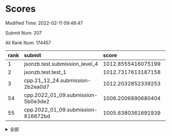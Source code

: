 # Scores

Modified Time: 2022-02-11 09:48:47

Submit Num: 207

All Rank Num: 174457

| rank |               submit               |       score        |       sigma        | pk_num |
| :--- | :--------------------------------- | :----------------- | :----------------- | :----- |
| 1    | jsonzb.test.submission_level_4     | 1012.8555416075199 | 0.7951814126319934 | 3374   |
| 2    | jsonzb.test.test_1                 | 1012.7317613187158 | 0.8272758696570592 | 3372   |
| 3    | cpp.21_12_24.submission-2b2ea0d7   | 1012.2032852339253 | 0.7851527469942997 | 3367   |
| 54   | cpp.2022_01_09.submission-5b0e3de2 | 1006.2006890680404 | 0.720709812076424  | 3372   |
| 55   | cpp.2022_01_09.submission-816672bd | 1005.6380361691939 | 0.7231783936921143 | 3370   |


<details>
<summary>全部</summary>

| rank |                 submit                 |       score        |       sigma        | pk_num |
| :--- | :------------------------------------- | :----------------- | :----------------- | :----- |
| 1    | jsonzb.test.submission_level_4         | 1012.8555416075199 | 0.7951814126319934 | 3374   |
| 2    | jsonzb.test.test_1                     | 1012.7317613187158 | 0.8272758696570592 | 3372   |
| 3    | cpp.21_12_24.submission-2b2ea0d7       | 1012.2032852339253 | 0.7851527469942997 | 3367   |
| 4    | gobigger.level_3.submission_level_3_36 | 1011.2879717266114 | 0.7497514924309957 | 3373   |
| 5    | gobigger.level_3.submission_level_3_43 | 1011.1443168185888 | 0.7684070332618972 | 3372   |
| 6    | gobigger.level_3.submission_level_3_28 | 1011.0927936268847 | 0.7965370574620401 | 3376   |
| 7    | gobigger.level_3.submission_level_3_48 | 1011.0625329459699 | 0.7562528523341141 | 3371   |
| 8    | gobigger.level_3.submission_level_3_10 | 1011.0011611414869 | 0.7804180737531476 | 3372   |
| 9    | gobigger.level_3.submission_level_3_46 | 1010.8846799998593 | 0.7659808532471318 | 3369   |
| 10   | gobigger.level_3.submission_level_3_5  | 1010.8693754661106 | 0.7792824779486841 | 3372   |
| 11   | gobigger.level_3.submission_level_3_42 | 1010.8564113491991 | 0.777246160828516  | 3371   |
| 12   | gobigger.level_3.submission_level_3_32 | 1010.8476952570231 | 0.7919854703378291 | 3378   |
| 13   | gobigger.level_3.submission_level_3_9  | 1010.7337281735207 | 0.7554613485951368 | 3376   |
| 14   | gobigger.level_3.submission_level_3_23 | 1010.6797959865828 | 0.7746461169523559 | 3370   |
| 15   | gobigger.level_3.submission_level_3_45 | 1010.6501132025236 | 0.7805821849629064 | 3370   |
| 16   | gobigger.level_3.submission_level_3_1  | 1010.6431886771306 | 0.7719885069074242 | 3373   |
| 17   | gobigger.level_3.submission_level_3_38 | 1010.5849396391167 | 0.7556632518541173 | 3369   |
| 18   | gobigger.level_3.submission_level_3_22 | 1010.4872988104008 | 0.7563424560217247 | 3367   |
| 19   | gobigger.level_3.submission_level_3_29 | 1010.4841228844494 | 0.7551802556389383 | 3367   |
| 20   | gobigger.level_3.submission_level_3_19 | 1010.4553526070684 | 0.7715523558111614 | 3370   |
| 21   | gobigger.level_3.submission_level_3_27 | 1010.414903194428  | 0.7540187890350646 | 3370   |
| 22   | gobigger.level_3.submission_level_3_15 | 1010.3080431385147 | 0.7668690561559671 | 3371   |
| 23   | gobigger.level_3.submission_level_3_20 | 1010.2820505308229 | 0.7639015740775862 | 3369   |
| 24   | gobigger.level_3.submission_level_3_41 | 1010.248961093792  | 0.7661019105018247 | 3372   |
| 25   | gobigger.level_3.submission_level_3_12 | 1010.183106325617  | 0.7598531174599503 | 3368   |
| 26   | gobigger.level_3.submission_level_3_8  | 1010.1707071912219 | 0.7498971683429526 | 3367   |
| 27   | gobigger.level_3.submission_level_3_2  | 1010.1678348710783 | 0.7772102138983626 | 3371   |
| 28   | gobigger.level_3.submission_level_3_16 | 1010.1416217423726 | 0.7632121098250764 | 3370   |
| 29   | gobigger.level_3.submission_level_3_3  | 1010.1069308344255 | 0.7480306377931781 | 3369   |
| 30   | gobigger.level_3.submission_level_3_40 | 1010.0219196526707 | 0.75839802164664   | 3371   |
| 31   | gobigger.level_3.submission_level_3_25 | 1009.9355144393008 | 0.7612441651253167 | 3368   |
| 32   | gobigger.level_3.submission_level_3_24 | 1009.9297375534119 | 0.7545596814125385 | 3372   |
| 33   | gobigger.level_3.submission_level_3_34 | 1009.8951725456085 | 0.753846832842822  | 3371   |
| 34   | gobigger.level_3.submission_level_3_6  | 1009.7710642582905 | 0.7594282778836877 | 3370   |
| 35   | gobigger.level_3.submission_level_3_7  | 1009.6888959641244 | 0.7636504892215429 | 3369   |
| 36   | gobigger.level_3.submission_level_3_44 | 1009.673839446583  | 0.7570862682487179 | 3371   |
| 37   | gobigger.level_3.submission_level_3_47 | 1009.6672292490765 | 0.7623360999888817 | 3370   |
| 38   | gobigger.level_3.submission_level_3_31 | 1009.5679314173298 | 0.752332953672739  | 3371   |
| 39   | gobigger.level_3.submission_level_3_13 | 1009.5585569841584 | 0.7316395809551719 | 3374   |
| 40   | gobigger.level_3.submission_level_3_37 | 1009.5116933071223 | 0.7330691232725268 | 3369   |
| 41   | gobigger.level_3.submission_level_3_18 | 1009.5058132447426 | 0.7673130074357316 | 3370   |
| 42   | gobigger.level_3.submission_level_3_39 | 1009.4003831579305 | 0.7360955034955946 | 3372   |
| 43   | gobigger.level_3.submission_level_3_35 | 1009.3399429146804 | 0.7584748497299436 | 3376   |
| 44   | gobigger.level_3.submission_level_3_26 | 1009.3278623497023 | 0.768885146837264  | 3370   |
| 45   | gobigger.level_3.submission_level_3_30 | 1009.3118036341792 | 0.7465301608565962 | 3371   |
| 46   | gobigger.level_3.submission_level_3_0  | 1009.2913500952859 | 0.7541263674616587 | 3370   |
| 47   | gobigger.level_3.submission_level_3_4  | 1009.1993074274134 | 0.7799528505035493 | 3365   |
| 48   | gobigger.level_3.submission_level_3_49 | 1009.1803671872959 | 0.7462360840542227 | 3371   |
| 49   | gobigger.level_3.submission_level_3_21 | 1009.1536967831813 | 0.7696994318612679 | 3368   |
| 50   | gobigger.level_3.submission_level_3_14 | 1009.1075026172391 | 0.7479922408227895 | 3369   |
| 51   | gobigger.level_3.submission_level_3_11 | 1008.9756843313439 | 0.7241303760807051 | 3374   |
| 52   | gobigger.level_3.submission_level_3_33 | 1008.5729360358953 | 0.7468475189890271 | 3369   |
| 53   | gobigger.level_3.submission_level_3_17 | 1008.5304771818616 | 0.7366990506283978 | 3374   |
| 54   | cpp.2022_01_09.submission-5b0e3de2     | 1006.2006890680404 | 0.720709812076424  | 3372   |
| 55   | cpp.2022_01_09.submission-816672bd     | 1005.6380361691939 | 0.7231783936921143 | 3370   |
| 56   | gobigger.level_1.submission_level_1_10 | 1005.0278113650178 | 0.724760072608349  | 3372   |
| 57   | gobigger.level_1.submission_level_1_21 | 1004.660277307617  | 0.7173380217265647 | 3369   |
| 58   | gobigger.level_1.submission_level_1_2  | 1004.5208069411415 | 0.7019501319262325 | 3370   |
| 59   | gobigger.level_1.submission_level_1_26 | 1004.2893428432008 | 0.72040619326312   | 3375   |
| 60   | gobigger.level_1.submission_level_1_15 | 1004.2074978709632 | 0.7081500289511418 | 3369   |
| 61   | gobigger.level_1.submission_level_1_27 | 1004.0286263898159 | 0.7265892518520188 | 3374   |
| 62   | gobigger.level_1.submission_level_1_6  | 1004.0228353940323 | 0.7172537405561317 | 3369   |
| 63   | gobigger.level_1.submission_level_1_29 | 1004.0172531702642 | 0.7254329464171212 | 3375   |
| 64   | gobigger.level_1.submission_level_1_20 | 1003.9750298773968 | 0.7260722136739947 | 3375   |
| 65   | gobigger.level_1.submission_level_1_38 | 1003.96665678008   | 0.7195223795958954 | 3369   |
| 66   | gobigger.level_1.submission_level_1_1  | 1003.7572174560548 | 0.7332652253064009 | 3373   |
| 67   | gobigger.level_1.submission_level_1_23 | 1003.6979648857515 | 0.7058577640235772 | 3373   |
| 68   | gobigger.level_1.submission_level_1_33 | 1003.5942815543124 | 0.7125246922905228 | 3371   |
| 69   | gobigger.level_1.submission_level_1_39 | 1003.5092633811172 | 0.710170446828016  | 3369   |
| 70   | gobigger.level_1.submission_level_1_22 | 1003.4708837723781 | 0.7243493412504317 | 3363   |
| 71   | gobigger.level_1.submission_level_1_34 | 1003.4700619371098 | 0.7145514511648031 | 3371   |
| 72   | gobigger.level_1.submission_level_1_3  | 1003.4384937442261 | 0.7124567881432312 | 3371   |
| 73   | gobigger.level_1.submission_level_1_0  | 1003.4272904591459 | 0.7131392425799838 | 3365   |
| 74   | gobigger.level_1.submission_level_1_30 | 1003.4264916910284 | 0.7290904712365824 | 3374   |
| 75   | gobigger.level_1.submission_level_1_36 | 1003.3727790329407 | 0.7075325684858803 | 3367   |
| 76   | gobigger.level_1.submission_level_1_42 | 1003.3506319964259 | 0.7252723980316437 | 3372   |
| 77   | gobigger.level_1.submission_level_1_31 | 1003.2432187617018 | 0.7106377869893544 | 3372   |
| 78   | gobigger.level_1.submission_level_1_47 | 1003.1795648917323 | 0.7228088104039505 | 3371   |
| 79   | gobigger.level_1.submission_level_1_48 | 1003.1617586155224 | 0.7261480117130232 | 3366   |
| 80   | gobigger.level_1.submission_level_1_14 | 1003.1418230396696 | 0.7113027681093788 | 3372   |
| 81   | gobigger.level_1.submission_level_1_35 | 1003.1165419829597 | 0.7179237685497106 | 3368   |
| 82   | gobigger.level_1.submission_level_1_17 | 1003.1083947191881 | 0.7006672892412127 | 3374   |
| 83   | gobigger.level_1.submission_level_1_9  | 1003.0935572325421 | 0.7165814669675946 | 3372   |
| 84   | gobigger.level_1.submission_level_1_46 | 1003.0895447836836 | 0.7113258081541102 | 3371   |
| 85   | gobigger.level_1.submission_level_1_16 | 1003.0569450055921 | 0.708567378461474  | 3372   |
| 86   | gobigger.level_1.submission_level_1_41 | 1003.054371574227  | 0.7101229317190169 | 3370   |
| 87   | gobigger.level_1.submission_level_1_43 | 1003.0178925476769 | 0.7149754386142445 | 3375   |
| 88   | gobigger.level_1.submission_level_1_24 | 1002.992712323869  | 0.706857102676574  | 3373   |
| 89   | gobigger.level_1.submission_level_1_11 | 1002.9749491953177 | 0.7175463634375387 | 3371   |
| 90   | gobigger.level_1.submission_level_1_40 | 1002.9354017864384 | 0.7112494839832246 | 3367   |
| 91   | gobigger.level_1.submission_level_1_5  | 1002.9278490116728 | 0.7196263989978021 | 3371   |
| 92   | gobigger.level_1.submission_level_1_37 | 1002.8801990351772 | 0.7172972902691606 | 3367   |
| 93   | gobigger.level_1.submission_level_1_32 | 1002.8703689076737 | 0.7150251384977623 | 3375   |
| 94   | gobigger.level_1.submission_level_1_4  | 1002.8046283666965 | 0.7242537754506887 | 3373   |
| 95   | gobigger.level_1.submission_level_1_44 | 1002.8023643380992 | 0.7129507803945796 | 3374   |
| 96   | gobigger.level_1.submission_level_1_49 | 1002.7307587497112 | 0.7096334261025881 | 3375   |
| 97   | gobigger.level_1.submission_level_1_13 | 1002.4033166899014 | 0.718874879673916  | 3370   |
| 98   | gobigger.level_1.submission_level_1_45 | 1002.3996983036731 | 0.7154114707944477 | 3369   |
| 99   | gobigger.level_1.submission_level_1_25 | 1002.3797103630777 | 0.7146185288267145 | 3375   |
| 100  | gobigger.level_1.submission_level_1_12 | 1002.2642205856043 | 0.716508777708255  | 3374   |
| 101  | gobigger.level_1.submission_level_1_8  | 1002.2394148726557 | 0.7191744344945005 | 3372   |
| 102  | gobigger.level_1.submission_level_1_7  | 1002.0220012793865 | 0.7117906812389453 | 3376   |
| 103  | gobigger.level_1.submission_level_1_19 | 1002.0168458605635 | 0.7166035533597266 | 3371   |
| 104  | gobigger.level_1.submission_level_1_28 | 1001.682691509741  | 0.7105861866237582 | 3373   |
| 105  | gobigger.level_1.submission_level_1_18 | 1001.4689319084437 | 0.7105390664588348 | 3368   |
| 106  | gobigger.random.submission_random_36   | 997.0597461131027  | 0.7125837704211598 | 3373   |
| 107  | gobigger.random.submission_random_7    | 997.0367433860708  | 0.7125196638172488 | 3372   |
| 108  | gobigger.random.submission_random_32   | 996.9478558870177  | 0.7006498021599127 | 3374   |
| 109  | gobigger.random.submission_random_18   | 996.9056522966082  | 0.7116134235818653 | 3376   |
| 110  | gobigger.random.submission_random_31   | 996.8555416733499  | 0.7123512911458857 | 3373   |
| 111  | gobigger.random.submission_random_29   | 996.7246242886179  | 0.7029068235041918 | 3369   |
| 112  | gobigger.random.submission_random_24   | 996.6603250435312  | 0.7190689490905896 | 3371   |
| 113  | gobigger.random.submission_random_8    | 996.5882418109024  | 0.7087473898263995 | 3373   |
| 114  | gobigger.random.submission_random_16   | 996.5429050429263  | 0.7136366755840604 | 3372   |
| 115  | gobigger.random.submission_random_21   | 996.5282698886909  | 0.7113171144677111 | 3370   |
| 116  | gobigger.random.submission_random_14   | 996.4160516025094  | 0.7174618059785342 | 3371   |
| 117  | gobigger.random.submission_random_26   | 996.3844504124521  | 0.7030430754964134 | 3372   |
| 118  | gobigger.random.submission_random_10   | 996.250782084624   | 0.7089420256445078 | 3373   |
| 119  | gobigger.random.submission_random_39   | 996.2129509635292  | 0.7110434232448064 | 3370   |
| 120  | gobigger.random.submission_random_40   | 996.2096082351213  | 0.71033784066102   | 3368   |
| 121  | gobigger.random.submission_random_0    | 996.1704410794716  | 0.7007025379374885 | 3376   |
| 122  | gobigger.random.submission_random_23   | 996.1095688969216  | 0.717912609990592  | 3369   |
| 123  | gobigger.random.submission_random_2    | 996.0790037232631  | 0.7198121359299146 | 3369   |
| 124  | gobigger.random.submission_random_42   | 996.0539918944218  | 0.7154971977706311 | 3372   |
| 125  | gobigger.random.submission_random_27   | 996.0379594475809  | 0.7068197850001511 | 3371   |
| 126  | gobigger.random.submission_random_6    | 995.9906877870754  | 0.7155325148419723 | 3372   |
| 127  | gobigger.random.submission_random_25   | 995.9775073135356  | 0.7024997416228375 | 3370   |
| 128  | gobigger.random.submission_random_12   | 995.9692142060424  | 0.7019601828379143 | 3371   |
| 129  | gobigger.random.submission_random_3    | 995.9409039025462  | 0.7149496874884438 | 3365   |
| 130  | gobigger.random.submission_random_30   | 995.9230719531369  | 0.7060819896873188 | 3370   |
| 131  | gobigger.random.submission_random_19   | 995.8915862307485  | 0.710549408528825  | 3371   |
| 132  | gobigger.random.submission_random_28   | 995.864313869833   | 0.7144103299675106 | 3375   |
| 133  | gobigger.random.submission_random_43   | 995.8621346734175  | 0.7081178914290026 | 3374   |
| 134  | gobigger.random.submission_random_15   | 995.8543029652764  | 0.6971986980644675 | 3365   |
| 135  | gobigger.random.submission_random_17   | 995.8163435036215  | 0.7115732336070385 | 3375   |
| 136  | gobigger.random.submission_random_4    | 995.8087358120173  | 0.7137293345344146 | 3367   |
| 137  | gobigger.random.submission_random_34   | 995.7971801752151  | 0.7073136707508408 | 3370   |
| 138  | gobigger.random.submission_random_44   | 995.7170431794923  | 0.7072421340146879 | 3369   |
| 139  | gobigger.random.submission_random_38   | 995.7109465105967  | 0.7172518040999591 | 3373   |
| 140  | gobigger.random.submission_random_11   | 995.6551771112338  | 0.7155267830160538 | 3374   |
| 141  | gobigger.random.submission_random_45   | 995.6429728045521  | 0.7065929724782625 | 3370   |
| 142  | gobigger.random.submission_random_48   | 995.6091126027912  | 0.714370006899196  | 3374   |
| 143  | gobigger.random.submission_random_49   | 995.6018849048392  | 0.7202825276517919 | 3370   |
| 144  | gobigger.random.submission_random_46   | 995.5610053245355  | 0.7030514189192586 | 3369   |
| 145  | gobigger.random.submission_random_35   | 995.5572106829114  | 0.7151670690392914 | 3370   |
| 146  | gobigger.random.submission_random_37   | 995.5167248578402  | 0.7101412452403006 | 3373   |
| 147  | gobigger.random.submission_random_13   | 995.4916622067051  | 0.71949658194502   | 3370   |
| 148  | gobigger.random.submission_random_41   | 995.4362191568413  | 0.7033746751039425 | 3370   |
| 149  | gobigger.random.submission_random_1    | 995.3548047517758  | 0.7313648346768911 | 3372   |
| 150  | gobigger.random.submission_random_33   | 995.3375816717472  | 0.7080235124452209 | 3371   |
| 151  | gobigger.random.submission_random_5    | 995.2965239218369  | 0.7243696665796576 | 3369   |
| 152  | gobigger.random.submission_random_22   | 995.2919481314807  | 0.7119289445159989 | 3372   |
| 153  | gobigger.random.submission_random_9    | 995.2833070019519  | 0.7163599791563404 | 3374   |
| 154  | gobigger.random.submission_random_47   | 994.9456144974741  | 0.7068920986527852 | 3372   |
| 155  | gobigger.random.submission_random_20   | 994.8291071014481  | 0.7180913199215766 | 3368   |
| 156  | gobigger.level_2.submission_level_2_21 | 993.6186319434927  | 0.7317746299416031 | 3372   |
| 157  | gobigger.level_2.submission_level_2_42 | 993.4797432871854  | 0.7433159693072938 | 3372   |
| 158  | gobigger.level_2.submission_level_2_49 | 993.4443294747588  | 0.7249346269199235 | 3372   |
| 159  | gobigger.level_2.submission_level_2_30 | 993.2942586874337  | 0.7329625313125938 | 3373   |
| 160  | gobigger.level_2.submission_level_2_35 | 993.24699724212    | 0.7326517616113226 | 3369   |
| 161  | gobigger.level_2.submission_level_2_25 | 993.1808390499693  | 0.7657305232397923 | 3371   |
| 162  | gobigger.level_2.submission_level_2_20 | 992.9817007760967  | 0.7204332419638392 | 3367   |
| 163  | gobigger.level_2.submission_level_2_2  | 992.9508225811768  | 0.7543590954878122 | 3373   |
| 164  | gobigger.level_2.submission_level_2_14 | 992.8237569516506  | 0.7282805911928409 | 3371   |
| 165  | gobigger.level_2.submission_level_2_48 | 992.7572039292603  | 0.7353710935747237 | 3371   |
| 166  | gobigger.level_2.submission_level_2_8  | 992.750146587775   | 0.7356001301115097 | 3360   |
| 167  | gobigger.level_2.submission_level_2_17 | 992.684330837603   | 0.742824729178697  | 3372   |
| 168  | gobigger.level_2.submission_level_2_36 | 992.6749905435748  | 0.7381962231942376 | 3370   |
| 169  | gobigger.level_2.submission_level_2_22 | 992.5583600069737  | 0.7322940861578783 | 3374   |
| 170  | gobigger.level_2.submission_level_2_24 | 992.3955340940412  | 0.7458006288097677 | 3376   |
| 171  | gobigger.level_2.submission_level_2_31 | 992.3845849685003  | 0.7380588361918905 | 3370   |
| 172  | gobigger.level_2.submission_level_2_0  | 992.3683015892113  | 0.7385136446490698 | 3371   |
| 173  | gobigger.level_2.submission_level_2_18 | 992.324181521606   | 0.7410646991989832 | 3366   |
| 174  | gobigger.level_2.submission_level_2_11 | 992.306748043824   | 0.7439943773660821 | 3369   |
| 175  | gobigger.level_2.submission_level_2_43 | 992.291490761858   | 0.7456291374116403 | 3371   |
| 176  | gobigger.level_2.submission_level_2_10 | 992.2614858882931  | 0.7479637869623031 | 3376   |
| 177  | gobigger.level_2.submission_level_2_38 | 992.0349169522628  | 0.7422241700790473 | 3374   |
| 178  | gobigger.level_2.submission_level_2_27 | 992.0331150980576  | 0.7464698614923746 | 3366   |
| 179  | gobigger.level_2.submission_level_2_23 | 991.9853877025621  | 0.753036146036135  | 3374   |
| 180  | gobigger.level_2.submission_level_2_37 | 991.8693547900415  | 0.7650972946917861 | 3372   |
| 181  | gobigger.level_2.submission_level_2_9  | 991.8504310219156  | 0.7439836681134042 | 3370   |
| 182  | gobigger.level_2.submission_level_2_44 | 991.8409160391197  | 0.7539806060006264 | 3371   |
| 183  | gobigger.level_2.submission_level_2_6  | 991.7646138896398  | 0.7417288355405801 | 3364   |
| 184  | gobigger.level_2.submission_level_2_5  | 991.740167715821   | 0.7475042300541609 | 3369   |
| 185  | gobigger.level_2.submission_level_2_39 | 991.6018964551107  | 0.7537961463479734 | 3373   |
| 186  | gobigger.level_2.submission_level_2_45 | 991.5485034945384  | 0.7475858610154569 | 3374   |
| 187  | gobigger.level_2.submission_level_2_32 | 991.4795729842012  | 0.7559609178217638 | 3369   |
| 188  | gobigger.level_2.submission_level_2_41 | 991.4509707219787  | 0.7678832540688967 | 3372   |
| 189  | gobigger.level_2.submission_level_2_19 | 991.3698979234596  | 0.7819369374803095 | 3376   |
| 190  | gobigger.level_2.submission_level_2_47 | 991.3515459417397  | 0.7504366773289197 | 3375   |
| 191  | gobigger.level_2.submission_level_2_1  | 991.3292280553735  | 0.7489544925576682 | 3375   |
| 192  | gobigger.level_2.submission_level_2_13 | 991.3260756431212  | 0.7363781885851132 | 3372   |
| 193  | gobigger.level_2.submission_level_2_40 | 991.3260176143882  | 0.7451918564544698 | 3372   |
| 194  | gobigger.level_2.submission_level_2_4  | 991.291683880067   | 0.7517468993834376 | 3372   |
| 195  | gobigger.level_2.submission_level_2_34 | 991.2418926023462  | 0.7663486924577745 | 3373   |
| 196  | gobigger.level_2.submission_level_2_15 | 991.2349779771645  | 0.7653487592487044 | 3371   |
| 197  | gobigger.level_2.submission_level_2_29 | 991.2192651139912  | 0.7448882409425064 | 3376   |
| 198  | gobigger.level_2.submission_level_2_46 | 991.1309934454667  | 0.740146494120408  | 3370   |
| 199  | gobigger.level_2.submission_level_2_12 | 991.0813559936939  | 0.7468813749444735 | 3370   |
| 200  | gobigger.level_2.submission_level_2_28 | 990.897963673448   | 0.7664425885107611 | 3372   |
| 201  | gobigger.level_2.submission_level_2_33 | 990.7354525487768  | 0.7573647758351438 | 3376   |
| 202  | gobigger.level_2.submission_level_2_7  | 990.6241126858839  | 0.7613151981037076 | 3368   |
| 203  | gobigger.level_2.submission_level_2_3  | 990.1655734371186  | 0.7618904136188851 | 3371   |
| 204  | gobigger.level_2.submission_level_2_26 | 990.1274690577934  | 0.7626097305912427 | 3374   |
| 205  | gobigger.level_2.submission_level_2_16 | 989.9928754543482  | 0.776762006559208  | 3372   |
| 206  | gobigger.none.submission_none_0        | 977.9764514255382  | 1.260479104246186  | 3374   |
| 207  | gobigger.none.submission_none_1        | 977.7333362684799  | 1.2470681050905785 | 3373   |

</details>